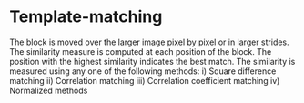 # Template-matching

  The block is moved over the larger image pixel by pixel or in larger strides. The similarity measure is computed at each position of the block. The position with the highest similarity indicates the best match. The similarity is measured using any one of the following methods:
  i) Square difference matching
  ii) Correlation matching
  iii) Correlation coefficient matching
  iv) Normalized methods
